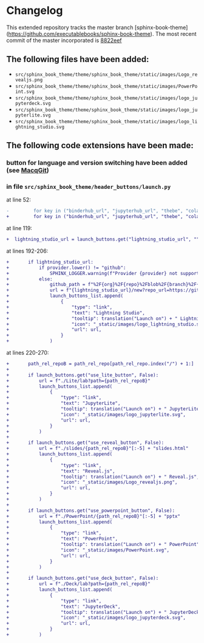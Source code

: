 # Changelog

This extended repository tracks the master branch [sphinx-book-theme] (https://github.com/executablebooks/sphinx-book-theme).  The most recent commit of the master incorporated is [8822eef](https://github.com/executablebooks/sphinx-book-theme/commit/8822eeff673f14e627925a51070d5eeaf3360dbe)

## The following files have been added:

* `src/sphinx_book_theme/theme/sphinx_book_theme/static/images/Logo_revealjs.png`
* `src/sphinx_book_theme/theme/sphinx_book_theme/static/images/PowerPoint.svg`
* `src/sphinx_book_theme/theme/sphinx_book_theme/static/images/logo_jupyterdeck.svg`
* `src/sphinx_book_theme/theme/sphinx_book_theme/static/images/logo_jupyterlite.svg`
* `src/sphinx_book_theme/theme/sphinx_book_theme/static/images/logo_lightning_studio.svg`

## The following code extensions have been made:

### button for language and version switching have been added (see [MacqGit](https://github.com/MacqGit/sphinx-book-theme/tree/master-language_switcher))

### in file `src/sphinx_book_theme/header_buttons/launch.py`

at line 52:
``` diff
-         for key in ("binderhub_url", "jupyterhub_url", "thebe", "colab_url")
+         for key in ("binderhub_url", "jupyterhub_url", "thebe", "colab_url", "use_lite_button", "use_reveal_button", "use_powerpoint_button", "use_deck_button")
```   

at line 119:
``` diff   
+  lightning_studio_url = launch_buttons.get("lightning_studio_url", "").strip("/")
```   

at lines 192-206:
``` diff     
+ 		if lightning_studio_url:
+ 			if provider.lower() != "github":
+ 				SPHINX_LOGGER.warning(f"Provider {provider} not supported on Lightning.")
+ 			else:
+ 				github_path = f"%2F{org}%2F{repo}%2Fblob%2F{branch}%2F{path_rel_repo}"
+ 				url = f"{lightning_studio_url}/new?repo_url=https://github.com{github_path}"
+ 				launch_buttons_list.append(
+ 					{
+ 						"type": "link",
+ 						"text": "Lightning Studio",
+ 						"tooltip": translation("Launch on") + " Lightning Studio",
+ 						"icon": "_static/images/logo_lightning_studio.svg",
+ 						"url": url,
+ 					}
+ 				)
```   

at lines 220-270:
``` diff  			
+ 		path_rel_repoB = path_rel_repo[path_rel_repo.index("/") + 1:]
+ 
+ 		if launch_buttons.get("use_lite_button", False):
+ 			url = f"./Lite/lab?path={path_rel_repoB}"
+ 			launch_buttons_list.append(
+ 				{
+ 					"type": "link",
+ 					"text": "JupyterLite",
+ 					"tooltip": translation("Launch on") + " JupyterLite",
+ 					"icon": "_static/images/logo_jupyterlite.svg",
+ 					"url": url,
+ 				}
+ 			)
+ 
+ 		if launch_buttons.get("use_reveal_button", False):
+ 			url = f"./slides/{path_rel_repoB}"[:-5] + "slides.html"
+ 			launch_buttons_list.append(
+ 				{
+ 					"type": "link",
+ 					"text": "Reveal.js",
+ 					"tooltip": translation("Launch on") + " Reveal.js",
+ 					"icon": "_static/images/Logo_revealjs.png",
+ 					"url": url,
+ 				}
+ 			)
+ 
+ 		if launch_buttons.get("use_powerpoint_button", False):
+ 			url = f"./PowerPoint/{path_rel_repoB}"[:-5] + "pptx"
+ 			launch_buttons_list.append(
+ 				{
+ 					"type": "link",
+ 					"text": "PowerPoint",
+ 					"tooltip": translation("Launch on") + " PowerPoint",
+ 					"icon": "_static/images/PowerPoint.svg",
+ 					"url": url,
+ 				}
+ 			)
+ 
+ 		if launch_buttons.get("use_deck_button", False):
+ 			url = f"./Deck/lab?path={path_rel_repoB}"
+ 			launch_buttons_list.append(
+ 				{
+ 					"type": "link",
+ 					"text": "JupyterDeck",
+ 					"tooltip": translation("Launch on") + " JupyterDeck",
+ 					"icon": "_static/images/logo_jupyterdeck.svg",
+ 					"url": url,
+ 				}
+ 			)
```   
  